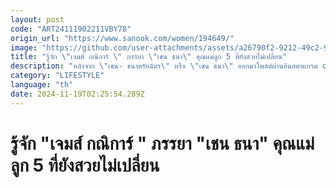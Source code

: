 ```yaml
---
layout: post
code: "ART24111902211VBY78"
origin_url: "https://www.sanook.com/women/194649/"
image: "https://github.com/user-attachments/assets/a26790f2-9212-49c2-920f-2ea1d4a375d1"
title: "รู้จัก \"เจมส์ กณิการ์ \" ภรรยา \"เชน ธนา\" คุณแม่ลูก 5 ที่ยังสวยไม่เปลี่ยน"
description: "หลังจาก \"เชน- ธนาตรัยฉัตร\" หรือ \"เชน ธนา\" ออกมาโพสต์ผ่านอินสตาแกรม chaintana แจ้งข่าวดีให้กับทุกๆ คนทราบว่าสาว \"เจมส์ กณิการ์\""
category: "LIFESTYLE"
language: "th"
date: 2024-11-19T02:25:54.289Z
---
```


# รู้จัก "เจมส์ กณิการ์ " ภรรยา "เชน ธนา" คุณแม่ลูก 5 ที่ยังสวยไม่เปลี่ยน